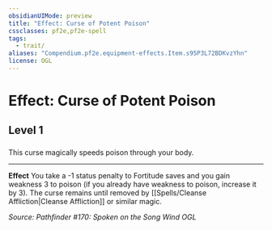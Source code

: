 ```yaml
---
obsidianUIMode: preview
title: "Effect: Curse of Potent Poison"
cssclasses: pf2e,pf2e-spell
tags:
  - trait/
aliases: "Compendium.pf2e.equipment-effects.Item.s95P3L72BDKvzYhn"
license: OGL
---
```

# Effect: Curse of Potent Poison
## Level 1
### 






This curse magically speeds poison through your body.

* * *

**Effect** You take a -1 status penalty to Fortitude saves and you gain weakness 3 to poison (if you already have weakness to poison, increase it by 3). The curse remains until removed by [[Spells/Cleanse Affliction|Cleanse Affliction]] or similar magic.

*Source: Pathfinder #170: Spoken on the Song Wind*
*OGL*
